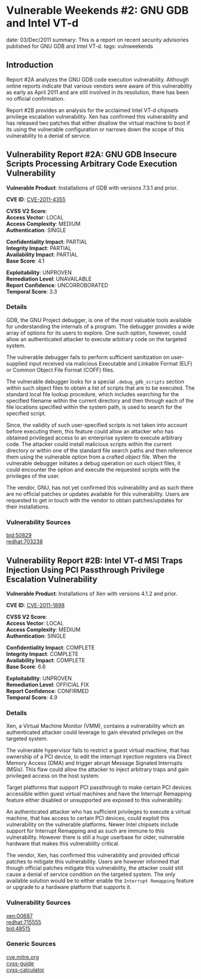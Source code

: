 Vulnerable Weekends #2: GNU GDB and Intel VT-d
==============================================
date: 03/Dec/2011
summary: This is a report on recent security advisories published for GNU GDB and Intel VT-d.
tags: vulnweekends

## Introduction
Report #2A analyzes the GNU GDB code execution vulnerability. Although online reports indicate that various vendors were aware of this vulnerability as early as April 2011 and are still involved in its resolution, there has been no official confirmation.

Report #2B provides an analysis for the acclaimed Intel VT-d chipsets privilege escalation vulnerability. Xen has confirmed this vulnerability and has released two patches that either disallow the virtual machine to boot if its using the vulnerable configuration or narrows down the scope of this vulnerability to a denial of service.

## Vulnerability Report #2A: GNU GDB Insecure Scripts Processing Arbitrary Code Execution Vulnerability

**Vulnerable Product**: Installations of GDB with versions 7.3.1 and prior.

**CVE ID**: [CVE-2011-4355](http://cve.mitre.org/cgi-bin/cvename.cgi?name=CVE-2011-4355)

**CVSS V2 Score**:  
**Access Vector**: LOCAL  
**Access Complexity**: MEDIUM  
**Authentication**: SINGLE  

**Confidentiality Impact**: PARTIAL  
**Integrity Impact**: PARTIAL  
**Availability Impact**: PARTIAL  
**Base Score**: 4.1  

**Exploitability**: UNPROVEN  
**Remediation Level**: UNAVAILABLE  
**Report Confidence**: UNCORROBORATED  
**Temporal Score**: 3.3  

### Details
GDB, the GNU Project debugger, is one of the most valuable tools available for understanding the internals of a program. The debugger provides a wide array of options for its users to explore. One such option, however, could allow an authenticated attacker to execute arbitrary code on the targeted system.

The vulnerable debugger fails to perform sufficient sanitization on user-supplied input received via malicious Executable and Linkable Format (ELF) or Common Object File Format (COFF) files.

The vulnerable debugger looks for a special `.debug_gdb_scripts` section within such object files to obtain a list of scripts that are to be executed. The standard local file lookup procedure, which includes searching for the specified filename within the current directory and then through each of the file locations specified within the system path, is used to search for the specified script.

Since, the validity of such user-specified scripts is not taken into account before executing them, this feature could allow an attacker who has obtained privileged access to an enterprise system to execute arbitrary code. The attacker could install malicious scripts within the current directory or within one of the standard file search paths and then reference them using the vulnerable option from a crafted object file. When the vulnerable debugger initiates a debug operation on such object files, it could encounter the option and execute the requested scripts with the privileges of the user.

The vendor, GNU, has not yet confirmed this vulnerability and as such there are no official patches or updates available for this vulnerability. Users are requested to get in touch with the vendor to obtain patches/updates for their installations.

### Vulnerability Sources
[bid:50829](http://www.securityfocus.com/bid/50829)  
[redhat:703238](https://bugzilla.redhat.com/show_bug.cgi?id=703238)  

## Vulnerability Report #2B: Intel VT-d MSI Traps Injection Using PCI Passthrough Privilege Escalation Vulnerability

**Vulnerable Product**: Installations of Xen with versions 4.1.2 and prior.

**CVE ID**: [CVE-2011-1898](http://cve.mitre.org/cgi-bin/cvename.cgi?name=CVE-2011-1898)

**CVSS V2 Score**:  
**Access Vector**: LOCAL  
**Access Complexity**: MEDIUM  
**Authentication**: SINGLE  

**Confidentiality Impact**: COMPLETE  
**Integrity Impact**: COMPLETE  
**Availability Impact**: COMPLETE  
**Base Score**: 6.6  

**Exploitability**: UNPROVEN  
**Remediation Level**: OFFICIAL FIX  
**Report Confidence**: CONFIRMED  
**Temporal Score**: 4.9  

### Details
Xen, a Virtual Machine Monitor (VMM), contains a vulnerability which an authenticated attacker could leverage to gain elevated privileges on the targeted system.

The vulnerable hypervisor fails to restrict a guest virtual machine, that has ownership of a PCI device, to edit the interrupt injection registers via Direct Memory Access (DMA) and trigger abrupt Message Signaled Interrupts (MSIs). This flaw could allow the attacker to inject arbitrary traps and gain privileged access on the host system.

Target platforms that support PCI passthrough to make certain PCI devices accessible within guest virtual machines and have the Interrupt Remapping feature either disabled or unsupported are exposed to this vulnerability.

An authenticated attacker who has sufficient privileges to execute a virtual machine, that has access to certain PCI devices, could exploit this vulnerability on the vulnerable platforms. Newer Intel chipsets include support for Interrupt Remapping and as such are immune to this vulnerability. However there is still a huge userbase for older, vulnerable hardware that makes this vulnerability critical.

The vendor, Xen, has confirmed this vulnerability and provided official patches to mitigate this vulnerability. Users are however informed that though official patches mitigate this vulnerability, the attacker could still cause a denial of service condition on the targeted system. The only available solution would be to either enable the `Interrupt Remapping` feature or upgrade to a hardware platform that supports it.

### Vulnerability Sources
[xen:00687](http://old-list-archives.xen.org/archives/html/xen-devel/2011-05/msg00687.html)  
[redhat:715555](https://bugzilla.redhat.com/show_bug.cgi?id=715555)  
[bid:48515](http://www.securityfocus.com/bid/48515)  

### Generic Sources
[cve.mitre.org](http://cve.mitre.org)  
[cvss-guide](http://www.first.org/cvss/cvss-guide.html)  
[cvss-calculator](http://nvd.nist.gov/cvss.cfm?calculator&adv&version=2)  
